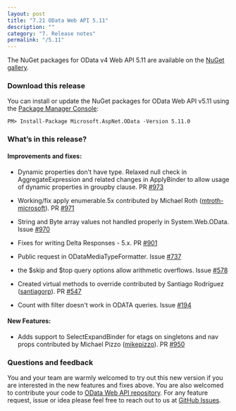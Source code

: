 ```yaml
---
layout: post
title: "7.21 OData Web API 5.11"
description: ""
category: "7. Release notes"
permalink: "/5.11"
---
```


The NuGet packages for OData v4 Web API 5.11 are available on the [NuGet gallery](https://www.nuget.org/).

### Download this release

You can install or update the NuGet packages for OData Web API v5.11 using the [Package Manager Console](http://docs.nuget.org/docs/start-here/using-the-package-manager-console):

```
PM> Install-Package Microsoft.AspNet.OData -Version 5.11.0
```

### What’s in this release?

#### Improvements and fixes:
* Dynamic properties don't have type. Relaxed null check in AggregateExpression and related changes in ApplyBinder to allow usage of dynamic properties in groupby clause. PR [#973](https://github.com/OData/WebApi/pull/973)

* Working/fix apply enumerable.5x contributed by Michael Roth ([mtroth-microsoft](https://github.com/mtroth-microsoft)). PR [#971](https://github.com/OData/WebApi/pull/971)

* String and Byte array values not handled properly in System.Web.OData. Issue [#970](https://github.com/OData/WebApi/issues/970) 

* Fixes for writing Delta Responses - 5.x. PR [#901](https://github.com/OData/WebApi/pull/901)

* Public request in ODataMediaTypeFormatter. Issue [#737](https://github.com/OData/WebApi/issues/737)

* the $skip and $top query options allow arithmetic overflows. Issue [#578](https://github.com/OData/WebApi/issues/578)

* Created virtual methods to override contributed by Santiago Rodríguez ([santiagorp](https://github.com/santiagorp)). PR [#547](https://github.com/OData/WebApi/pull/547)

* Count with filter doesn't work in ODATA queries. Issue [#194](https://github.com/OData/WebApi/issues/194)

#### New Features:
 * Adds support to SelectExpandBinder for etags on singletons and nav props contributed by Michael Pizzo ([mikepizzo](https://github.com/mikepizzo)). PR [#950](https://github.com/OData/WebApi/pull/950)

### Questions and feedback

You and your team are warmly welcomed to try out this new version if you are interested in the new features and fixes above. You are also welcomed to contribute your code to [OData Web API repository](https://github.com/OData/WebApi). For any feature request, issue or idea please feel free to reach out to us at 
[GitHub Issues](https://github.com/OData/WebApi/issues). 
